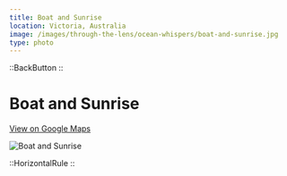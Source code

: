 ```yaml
---
title: Boat and Sunrise
location: Victoria, Australia
image: /images/through-the-lens/ocean-whispers/boat-and-sunrise.jpg
type: photo
---
```


::BackButton
::

# Boat and Sunrise

<a href="https://www.google.com/maps/search/?api=1&query=elwood+beach,+Victoria,+Australia" target="_blank" rel="noopener noreferrer">View on Google Maps</a>

![Boat and Sunrise](/images/through-the-lens/ocean-whispers/boat-and-sunrise.jpg)

<div class="mb-8"></div>

::HorizontalRule
::

